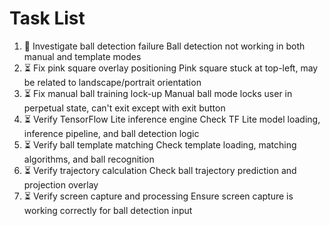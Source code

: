 # Task List

1. 🔄 Investigate ball detection failure
Ball detection not working in both manual and template modes
2. ⏳ Fix pink square overlay positioning
Pink square stuck at top-left, may be related to landscape/portrait orientation
3. ⏳ Fix manual ball training lock-up
Manual ball mode locks user in perpetual state, can't exit except with exit button
4. ⏳ Verify TensorFlow Lite inference engine
Check TF Lite model loading, inference pipeline, and ball detection logic
5. ⏳ Verify ball template matching
Check template loading, matching algorithms, and ball recognition
6. ⏳ Verify trajectory calculation
Check ball trajectory prediction and projection overlay
7. ⏳ Verify screen capture and processing
Ensure screen capture is working correctly for ball detection input

